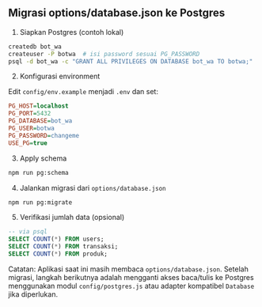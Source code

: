 ## Migrasi options/database.json ke Postgres

1) Siapkan Postgres (contoh lokal)

```bash
createdb bot_wa
createuser -P botwa  # isi password sesuai PG_PASSWORD
psql -d bot_wa -c "GRANT ALL PRIVILEGES ON DATABASE bot_wa TO botwa;"
```

2) Konfigurasi environment

Edit `config/env.example` menjadi `.env` dan set:

```ini
PG_HOST=localhost
PG_PORT=5432
PG_DATABASE=bot_wa
PG_USER=botwa
PG_PASSWORD=changeme
USE_PG=true
```

3) Apply schema

```bash
npm run pg:schema
```

4) Jalankan migrasi dari `options/database.json`

```bash
npm run pg:migrate
```

5) Verifikasi jumlah data (opsional)

```sql
-- via psql
SELECT COUNT(*) FROM users;
SELECT COUNT(*) FROM transaksi;
SELECT COUNT(*) FROM produk;
```

Catatan: Aplikasi saat ini masih membaca `options/database.json`. Setelah migrasi, langkah berikutnya adalah mengganti akses baca/tulis ke Postgres menggunakan modul `config/postgres.js` atau adapter kompatibel `Database` jika diperlukan.


